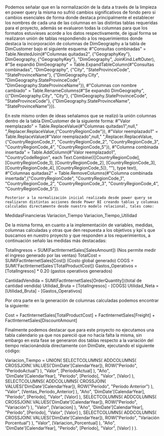 Podemos señalar que en la normalización de la data a través de la limpieza en power query la misma no sufrió cambios significativos de fondo pero si cambios esenciales de forma donde destaca principalmente el establecer los nombres de cada una de las columnas en las distintas tablas requeridas para el proyecto, además se evaluaron todas la columnas para que los formatos estuvieses acorde a los datos respectivamente, de igual forma se realizaron unión de tablas respondiendo a los requerimientos donde destaca la incorporación de columnas de DimGeography a la tabla de DimCustomer bajo el siguiente esquema: 
#"Consultas combinadas" = Table.NestedJoin(#"Columnas quitadas2", {"GeographyKey"}, DimGeography, {"GeographyKey"}, "DimGeography", JoinKind.LeftOuter), 
#"Se expandió DimGeography" = Table.ExpandTableColumn(#"Consultas combinadas", "DimGeography", {"City", "StateProvinceCode", "StateProvinceName"}, {"DimGeography.City", "DimGeography.StateProvinceCode", "DimGeography.StateProvinceName"}),
#"Columnas con nombre cambiado" = Table.RenameColumns(#"Se expandió DimGeography",{{"DimGeography.City", "City"}, {"DimGeography.StateProvinceCode", "StateProvinceCode"}, {"DimGeography.StateProvinceName", "StateProvinceName"}}).

En este mismo orden de ideas señalamos que se realizó la unión columnas dentro de la tabla DimCustomer de la siguiente forma:
#"Valor reemplazado" = Table.ReplaceValue(#"Columnas quitadas1",null," ",Replacer.ReplaceValue,{"CountryRegionCode"}),
#"Valor reemplazado1" = Table.ReplaceValue(#"Valor reemplazado",null," ",Replacer.ReplaceValue,{"CountryRegionCode_1", "CountryRegionCode_2", "CountryRegionCode_3", "CountryRegionCode_4", "CountryRegionCode_5"}),
#"Columna combinada insertada" = Table.AddColumn(#"Valor reemplazado1", "CountryCodeRegion", each Text.Combine({[CountryRegionCode], [CountryRegionCode_1], [CountryRegionCode_2], [CountryRegionCode_3], [CountryRegionCode_4], [CountryRegionCode_5]}, ""), type text),
#"Columnas quitadas2" = Table.RemoveColumns(#"Columna combinada insertada",{"CountryRegionCode", "CountryRegionCode_1", "CountryRegionCode_2", "CountryRegionCode_3", "CountryRegionCode_4", "CountryRegionCode_5"}).

	Posterior a la normalización inicial realizada desde power query se realizaron distintas acciones desde Power BI creando tablas y columnas calculadas directamente desde nuestro modelo relacional, tales como:
MedidasFinancieras
Variacion_Tiempo
Variacion_Tiempo_Utilidad


De la misma forma, en cuanto a la implementación de variables, medidas, columnas calculadas y otras que den respuesta a los objetivos y kpi´s que buscamos en nuestro proyecto y que responden a los requerimientos, a continuación señalo las medidas más destacadas:

TotalIngresos = SUM(FactInternetSales[SalesAmount]) (Nos permite medir el ingreso generado por las ventas)
TotalCost = SUM(FactInternetSales[Cost]) (Costo global generado)
COGS = SUM('FactInternetSales'[TotalProductCost]) 
Gastos_Operativos = [TotalIngresos] * 0.20 (gastos operativos generados)


CantidadVendida = SUM(FactInternetSales[OrderQuantity])(total de cantidad vendida)
Utilidad_Bruta = [TotalIngresos] - [COGS]
Utilidad_Neta = [Utilidad_Bruta] - [Gastos_Operativos]


Por otra parte en la generación de columnas calculadas podemos encontrar la siguiente:


Cost = FactInternetSales[TotalProductCost] + FactInternetSales[Freight] + FactInternetSales[DiscountAmount]


Finalmente podemos destacar que para este proyecto no ejecutamos una tabla calendario ya que nos pareció que no hacía falta la misma, sin embargo en esta fase se generaron dos tablas respecto a la variación del tiempo relacionándola directamente con DimDate, ejecutando el siguiente código:


Variacion_Tiempo = 
UNION(
    SELECTCOLUMNS(
        ADDCOLUMNS(
            CROSSJOIN(
                VALUES('DimDate'[CalendarYear]),
                ROW("Período", "PeríodoActual")
            ),
            "Valor", [PeriodoActual]
        ),
        "Año", 'DimDate'[CalendarYear],
        "Período", [Período],
        "Valor", [Valor]
    ),
    SELECTCOLUMNS(
        ADDCOLUMNS(
            CROSSJOIN(
                VALUES('DimDate'[CalendarYear]),
                ROW("Período", "Período Anterior")
            ),
            "Valor", [Ventas_Periodo_Anterior]
        ),
        "Año", 'DimDate'[CalendarYear],
        "Período", [Período],
        "Valor", [Valor]
    ),
    SELECTCOLUMNS(
        ADDCOLUMNS(
            CROSSJOIN(
                VALUES('DimDate'[CalendarYear]),
                ROW("Período", "Variación")
            ),
            "Valor", [Variacion]
        ),
        "Año", 'DimDate'[CalendarYear],
        "Período", [Período],
        "Valor", [Valor]
    ),
    SELECTCOLUMNS(
        ADDCOLUMNS(
            CROSSJOIN(
                VALUES('DimDate'[CalendarYear]),
                ROW("Período", "Variación Porcentual")
            ),
            "Valor", [Variacion_Porcentual]
        ),
        "Año", 'DimDate'[CalendarYear],
        "Período", [Período],
        "Valor", [Valor]
    )
).
